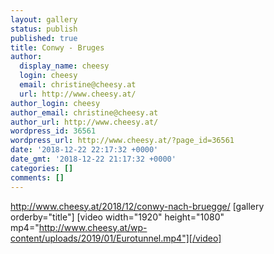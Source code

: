 ```yaml
---
layout: gallery
status: publish
published: true
title: Conwy - Bruges
author:
  display_name: cheesy
  login: cheesy
  email: christine@cheesy.at
  url: http://www.cheesy.at/
author_login: cheesy
author_email: christine@cheesy.at
author_url: http://www.cheesy.at/
wordpress_id: 36561
wordpress_url: http://www.cheesy.at/?page_id=36561
date: '2018-12-22 22:17:32 +0000'
date_gmt: '2018-12-22 21:17:32 +0000'
categories: []
comments: []
---
```

http://www.cheesy.at/2018/12/conwy-nach-bruegge/
[gallery orderby="title"]
[video width="1920" height="1080" mp4="http://www.cheesy.at/wp-content/uploads/2019/01/Eurotunnel.mp4"][/video]
